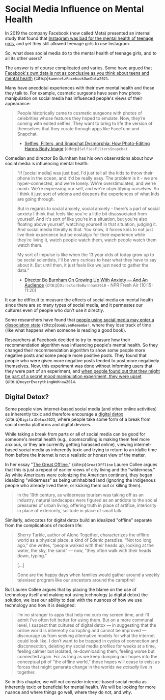 # Social Media Influence on Mental Health

In 2019 the company Facebook (now called Meta) presented an internal study that found that [Instagram was bad for the mental health of teenage girls](https://www.wsj.com/articles/facebook-knows-instagram-is-toxic-for-teen-girls-company-documents-show-11631620739), and yet they still allowed teenage girls to use Instagram.

So, what does social media do to the mental health of teenage girls, and to all its other users?

The answer is of course complicated and varies. Some have argued that [Facebook's own data is not as conclusive as you think about teens and mental health](https://www.npr.org/2021/10/06/1043138622/facebook-instagram-teens-mental-health) {cite:p}`kamenetzFacebookOwnData2021`.

Many have anecdotal experiences with their own mental health and those they talk to. For example, cosmetic surgeons have seen how photo manipulation on social media has influenced people's views of their appearance:
> People historically came to cosmetic surgeons with photos of celebrities whose features they hoped to emulate. Now, they’re coming with edited selfies. They want to bring to life the version of themselves that they curate through apps like FaceTune and Snapchat.
>
> - [Selfies, Filters, and Snapchat Dysmorphia: How Photo-Editing Harms Body Image](https://www.psychologytoday.com/us/articles/202002/selfies-filters-and-snapchat-dysmorphia-how-photo-editing-harms-body-image) {cite:p}`SelfiesFiltersSnapchat`

Comedian and director Bo Burnham has his own observations about how social media is influencing mental health:

> “If [social media] was just bad, I'd just tell all the kids to throw their phone in the ocean, and it'd be really easy. The problem is it - we are hyper-connected, and we're lonely. We're overstimulated, and we're numb. We're expressing our self, and we're objectifying ourselves. So I think it just sort of widens and deepens the experiences of what kids are going through.
>
> But in regards to social anxiety, social anxiety - there's a part of social anxiety I think that feels like you're a little bit disassociated from yourself. And it's sort of like you're in a situation, but you're also floating above yourself, watching yourself in that situation, judging it. And social media literally is that. You know, it forces kids to not just live their experience but be nostalgic for their experience while they're living it, watch people watch them, watch people watch them watch them.
>
> My sort of impulse is like when the 13 year olds of today grow up to be social scientists, I'll be very curious to hear what they have to say about it. But until then, it just feels like we just need to gather the data.”
>
> - [Director Bo Burnham On Growing Up With Anxiety — And An Audience](https://www.npr.org/transcripts/630069876) {cite:p}`DirectorBoBurnham2018` - NPR Fresh Air (10:15-11:20)

It can be difficult to measure the effects of social media on mental health since there are so many types of social media, and it permeates our cultures even of people who don't use it directly.

Some researchers have found that [people using social media may enter a dissociation state](https://www.sciencedaily.com/releases/2022/05/220523135018.htm) {cite:p}`DonEvenRemember`, where they lose track of time (like what happens when someone is reading a good book).

Researchers at Facebook decided to try to measure how their recommendation algorithm was influencing people's mental health. So they changed their recommendation algorithm to show some people more negative posts and some people more positive posts. They found that people who were given more negative posts tended to post more negatively themselves. Now, this experiment was done without informing users that they were part of an experiment, and [when people found out that they might be part of a secret mood manipulation experiment, they were upset](https://www.theatlantic.com/technology/archive/2014/06/everything-we-know-about-facebooks-secret-mood-manipulation-experiment/373648/) {cite:p}`meyerEverythingWeKnow2014`.


## Digital Detox?
Some people view internet-based social media (and other online activities) as inherently toxic and therefore encourage a [digital detox](https://en.wikipedia.org/wiki/Digital_detox) {cite:p}`DigitalDetox2023`, where people take some form of a break from social media platforms and digital devices.

While taking a break from parts or all of social media can be good for someone's mental health (e.g., doomscrolling is making them feel more anxious, or they are currently getting harassed online), viewing internet-based social media as inherently toxic and trying to return to an idyllic time from before the Internet is not a realistic or honest view of the matter. 

In her essay "[The Great Offline](https://reallifemag.com/the-great-offline/)," {cite:p}`GreatOffline` Lauren Collee argues that this is just a repeat of earlier views of city living and the "wilderness." As white Americans were colonizing the American continent, they began idealizing "wilderness" as being uninhabited land (ignoring the Indigenous people who already lived there, or kicking them out or killing them).
> In the 19th century, as wilderness tourism was taking off as an industry, natural landscapes were figured as an antidote to the social pressures of urban living, offering truth in place of artifice, interiority in place of exteriority, solitude in place of small talk. 

Similarly, advocates for digital detox build an idealized "offline" separate from the complications of modern life:
> Sherry Turkle, author of Alone Together, characterizes the offline world as a physical place, a kind of Edenic paradise. “Not too long ago,” she writes, “people walked with their heads up, looking at the water, the sky, the sand” —  now, “they often walk with their heads down, typing.”
>
> [...]
> 
> Gone are the happy days when families would gather around a weekly televised program like our ancestors around the campfire!

But Lauren Collee argues that by placing the blame on the use of technology itself and making not using technology (a digital detox) the solution, we lose our ability to deal with the nuances of how we use technology and how it is designed:
> I’m no stranger to apps that help me curb my screen time, and I’ll admit I’ve often felt better for using them. But on a more communal level, I suspect that cultures of digital detox — in suggesting that the online world is inherently corrupting and cannot be improved — discourage us from seeking alternative models for what the internet could look like. I don’t want to be trapped in cycles of connection and disconnection, deleting my social media profiles for weeks at a time, feeling calmer but isolated, re-downloading them, feeling worse but connected again. For as long as we keep dumping our hopes into the conceptual pit of “the offline world,” those hopes will cease to exist as forces that might generate change in the worlds we _actually_ live in together.

So in this chapter, we will not consider internet-based social media as inherently toxic or beneficial for mental health. We will be looking for more nuance and where things go well, where they do not, and why.